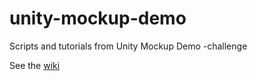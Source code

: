 unity-mockup-demo
=================

Scripts and tutorials from Unity Mockup Demo -challenge

See the [wiki](https://github.com/DevilSpy/unity-mockup-demo/wiki)
